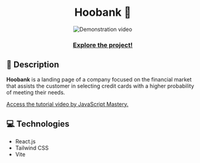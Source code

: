 <div align="center">
  <h1>Hoobank 💸</h1>
</div>

<div align="center">
  <img src="public/gif/hoobank.gif" alt="Demonstration video" />
</div>

<div align="center">
  <h3><a href="https://michelesilva20.github.io/bank_modern_app/" target="_blank">Explore the project!</a></h3>
</div>

<div>
    <h2>📖 Description</h2>
    <p><strong>Hoobank</strong> is a landing page of a company focused on the financial market that assists the customer in selecting credit cards with a higher probability of meeting their needs.</p>

  <p><a href="https://youtu.be/_oO4Qi5aVZs" target="_blank">Access the tutorial video by JavaScript Mastery.</a></p>
</div>

<div>
  <h2>💻 Technologies</h2>
  <ul>
    <li>React.js</li>
    <li>Tailwind CSS</li>
    <li>Vite</li>

  </ul>
</div>
